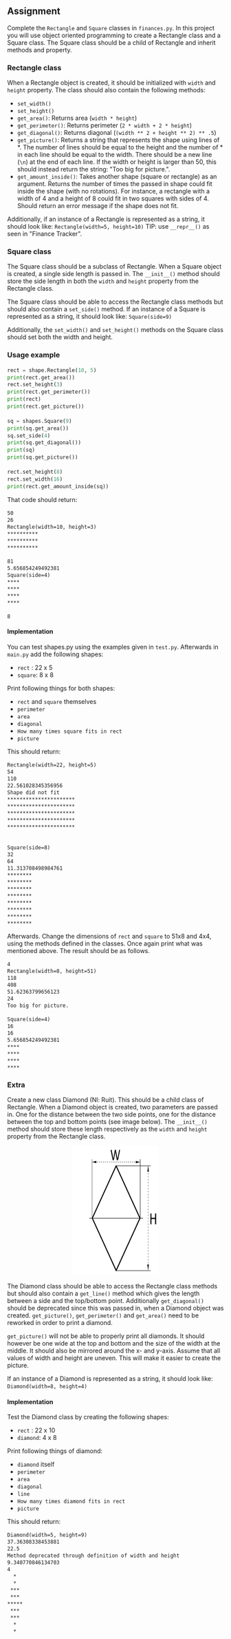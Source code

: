 ## Assignment
Complete the `Rectangle` and `Square` classes in `finances.py`.
In this project you will use object oriented programming to create a Rectangle class and a Square class. The Square class should be a child of Rectangle and inherit methods and property.

### Rectangle class
When a Rectangle object is created, it should be initialized with `width` and `height` property. The class should also contain the following methods:
* `set_width()`
* `set_height()`
* `get_area()`: Returns area (`width * height`)
* `get_perimeter()`: Returns perimeter (`2 * width + 2 * height`)
* `get_diagonal()`: Returns diagonal (`(width ** 2 + height ** 2) ** .5`)
* `get_picture()`: Returns a string that represents the shape using lines of *. The number of lines should be equal to the height and the number of * in each line should be equal to the width. There should be a new line (`\n`) at the end of each line. If the width or height is larger than 50, this should instead return the string: "Too big for picture.".
* `get_amount_inside()`: Takes another shape (square or rectangle) as an argument. Returns the number of times the passed in shape could fit inside the shape (with no rotations). For instance, a rectangle with a width of 4 and a height of 8 could fit in two squares with sides of 4. Should return an error message if the shape does not fit.

Additionally, if an instance of a Rectangle is represented as a string, it should look like: `Rectangle(width=5, height=10)` 
TIP: use `__repr__()` as seen in "Finance Tracker".

### Square class
The Square class should be a subclass of Rectangle. When a Square object is created, a single side length is passed in. The `__init__()` method should store the side length in both the `width` and `height` property from the Rectangle class.

The Square class should be able to access the Rectangle class methods but should also contain a `set_side()` method. If an instance of a Square is represented as a string, it should look like: `Square(side=9)`

Additionally, the `set_width()` and `set_height()` methods on the Square class should set both the width and height.

### Usage example
```py
rect = shape.Rectangle(10, 5)
print(rect.get_area())
rect.set_height(3)
print(rect.get_perimeter())
print(rect)
print(rect.get_picture())

sq = shapes.Square(9)
print(sq.get_area())
sq.set_side(4)
print(sq.get_diagonal())
print(sq)
print(sq.get_picture())

rect.set_height(8)
rect.set_width(16)
print(rect.get_amount_inside(sq))
```

That code should return:
```
50
26
Rectangle(width=10, height=3)
**********
**********
**********

81
5.656854249492381
Square(side=4)
****
****
****
****

8
```

#### Implementation

You can test shapes.py using the examples given in `test.py`. Afterwards in `main.py` add the following shapes:

* `rect` : 22 x 5
* `square`: 8 x 8

Print following things for both shapes:
* `rect` and `square` themselves
* `perimeter`
* `area`
* `diagonal`
* `How many times square fits in rect`
* `picture`

This should return:

```
Rectangle(width=22, height=5)
54
110
22.561028345356956
Shape did not fit
**********************
**********************
**********************
**********************
**********************


Square(side=8)
32
64
11.313708498984761
********
********
********
********
********
********
********
********
```

Afterwards. Change the dimensions of `rect` and `square` to 51x8 and 4x4,
using the methods defined in the classes. Once again print what was mentioned above. The result should be as follows.

```
4
Rectangle(width=8, height=51)
118
408
51.62363799656123
24
Too big for picture.

Square(side=4)
16
16
5.656854249492381
****
****
****
****
```

### Extra
Create a new class Diamond (Nl: Ruit). This should be a child class of Rectangle. When a Diamond object is created, two parameters are passed in. One for the distance between the two side points, one for the distance between the top and bottom points (see image below). The `__init__()` method should store these length respectively as the `width` and `height` property from the Rectangle class.

<p align="center">
  <img src="diamond.png" width="200" height="300"/>
</p>

The Diamond class should be able to access the Rectangle class methods but should also contain a `get_line()` method which gives the length between a side and the top/bottom point. Additionally `get_diagonal()` should be deprecated since this was passed in, when a Diamond object was created. `get_picture()`, `get_perimeter()` and `get_area()` need to be reworked in order to print a diamond. 

`get_picture()` will not be able to properly print all diamonds. It should however be one wide at the top and bottom and the size of the width at the middle. It should also be mirrored around the x- and y-axis. Assume that all values of width and height are uneven. This will make it easier to create the picture.

If an instance of a Diamond is represented as a string, it should look like: `Diamond(width=8, height=4)`


#### Implementation
Test the Diamond class by creating the following shapes:

* `rect` : 22 x 10
* `diamond`: 4 x 8 

Print following things of diamond:
* `diamond` itself
* `perimeter`
* `area`
* `diagonal`
* `line`
* `How many times diamond fits in rect`
* `picture`

This should return:

```
Diamond(width=5, height=9)
37.36308338453881
22.5
Method deprecated through definition of width and height
9.340770846134703
4
  *
  *
 ***
 ***
*****
 ***
 ***
  *
  *
```